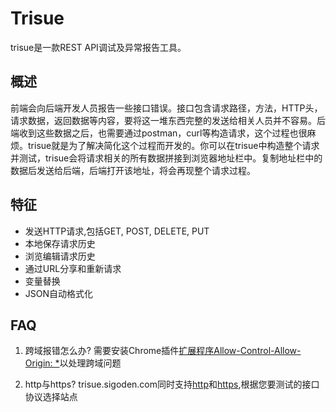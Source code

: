 # Trisue

trisue是一款REST API调试及异常报告工具。

## 概述

前端会向后端开发人员报告一些接口错误。接口包含请求路径，方法，HTTP头，请求数据，返回数据等内容，要将这一堆东西完整的发送给相关人员并不容易。后端收到这些数据之后，也需要通过postman，curl等构造请求，这个过程也很麻烦。trisue就是为了解决简化这个过程而开发的。你可以在trisue中构造整个请求并测试，trisue会将请求相关的所有数据拼接到浏览器地址栏中。复制地址栏中的数据后发送给后端，后端打开该地址，将会再现整个请求过程。

## 特征

- 发送HTTP请求,包括GET, POST, DELETE, PUT
- 本地保存请求历史
- 浏览编辑请求历史
- 通过URL分享和重新请求
- 变量替换
- JSON自动格式化

## FAQ

1. 跨域报错怎么办?
   需要安装Chrome插件[扩展程序Allow-Control-Allow-Origin: *](https://chrome.google.com/webstore/detail/allow-control-allow-origi/nlfbmbojpeacfghkpbjhddihlkkiljbi?hl=zh-CN)以处理跨域问题

2. http与https?
   trisue.sigoden.com同时支持[http](http://trisue.sigoden.com)和[https](http://trisue.sigoden.com),根据您要测试的接口协议选择站点
